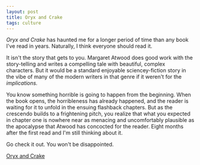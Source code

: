 ```yaml
---
layout: post
title: Oryx and Crake
tags: culture
---
```


_Oryx and Crake_ has haunted me for a longer period of time than any book I've read in years. Naturally, I think everyone should read it.

It isn't the story that gets to you. Margaret Atwood does good work with the story-telling and writes a compelling tale with beautiful, complex characters. But it would be a standard enjoyable sciencey-fiction story in the vibe of many of the modern writers in that genre if it weren't for the *implications.* 

You know something horrible is going to happen from the beginning. When the book opens, the horribleness has already happened, and the reader is waiting for it to unfold in the ensuing flashback chapters. But as the crescendo builds to a frightening pitch, you realize that what you expected in chapter one is nowhere near as menacing and uncomfortably plausible as the apocalypse that Atwood has concocted for the reader. Eight months after the first read and I'm still thinking about it.

Go check it out. You won't be disappointed.

[Oryx and Crake](http://amzn.to/1ThRCI6)
